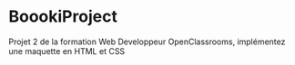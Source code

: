 # BoookiProject

Projet 2 de la formation Web Developpeur OpenClassrooms, implémentez une maquette en HTML et CSS
